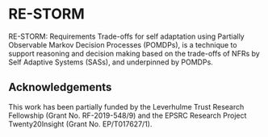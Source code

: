 # RE-STORM

RE-STORM: Requirements Trade-offs for self adaptation using Partially Observable Markov Decision Processes
(POMDPs), is a technique to support reasoning and decision making based on the trade-offs of NFRs by Self Adaptive Systems (SASs), and underpinned by POMDPs.

## Acknowledgements 

This work has been partially funded by the Leverhulme Trust Research Fellowship (Grant No. RF-2019-548/9) and the EPSRC
Research Project Twenty20Insight (Grant No. EP/T017627/1).
